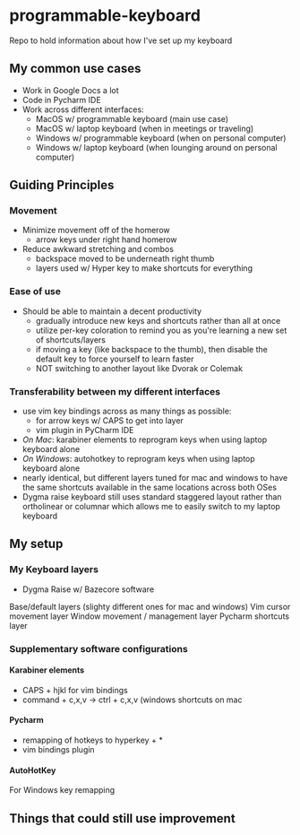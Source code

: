 # programmable-keyboard
Repo to hold information about how I've set up my keyboard

## My common use cases
- Work in Google Docs a lot
- Code in Pycharm IDE
- Work across different interfaces:
  - MacOS w/ programmable keyboard (main use case)
  - MacOS w/ laptop keyboard (when in meetings or traveling)
  - Windows w/ programmable keyboard (when on personal computer)
  - Windows w/ laptop keyboard (when lounging around on personal computer)

## Guiding Principles

### Movement
- Minimize movement off of the homerow
  - arrow keys under right hand homerow
- Reduce awkward stretching and combos
  - backspace moved to be underneath right thumb
  - layers used w/ Hyper key to make shortcuts for everything

### Ease of use
- Should be able to maintain a decent productivity
   - gradually introduce new keys and shortcuts rather than all at once
   - utilize per-key coloration to remind you as you're learning a new set of shortcuts/layers
   - if moving a key (like backspace to the thumb), then disable the default key to force yourself to learn faster
   - NOT switching to another layout like Dvorak or Colemak

### Transferability between my different interfaces
- use vim key bindings across as many things as possible:
  - for arrow keys w/ CAPS to get into layer
  - vim plugin in PyCharm IDE
- *On Mac*: karabiner elements to reprogram keys when using laptop keyboard alone
- *On Windows*: autohotkey to reprogram keys when using laptop keyboard alone
- nearly identical, but different layers tuned for mac and windows to have the same shortcuts available in the same locations across both OSes
- Dygma raise keyboard still uses standard staggered layout rather than ortholinear or columnar which allows me to easily switch to my laptop keyboard

## My setup

### My Keyboard layers
- Dygma Raise w/ Bazecore software

Base/default layers (slighty different ones for mac and windows)
Vim cursor movement layer
Window movement / management layer
Pycharm shortcuts layer

### Supplementary software configurations

#### Karabiner elements
- CAPS + hjkl for vim bindings
- command + c,x,v -> ctrl + c,x,v (windows shortcuts on mac

#### Pycharm
- remapping of hotkeys to hyperkey + *
- vim bindings plugin

#### AutoHotKey
For Windows key remapping

## Things that could still use improvement
